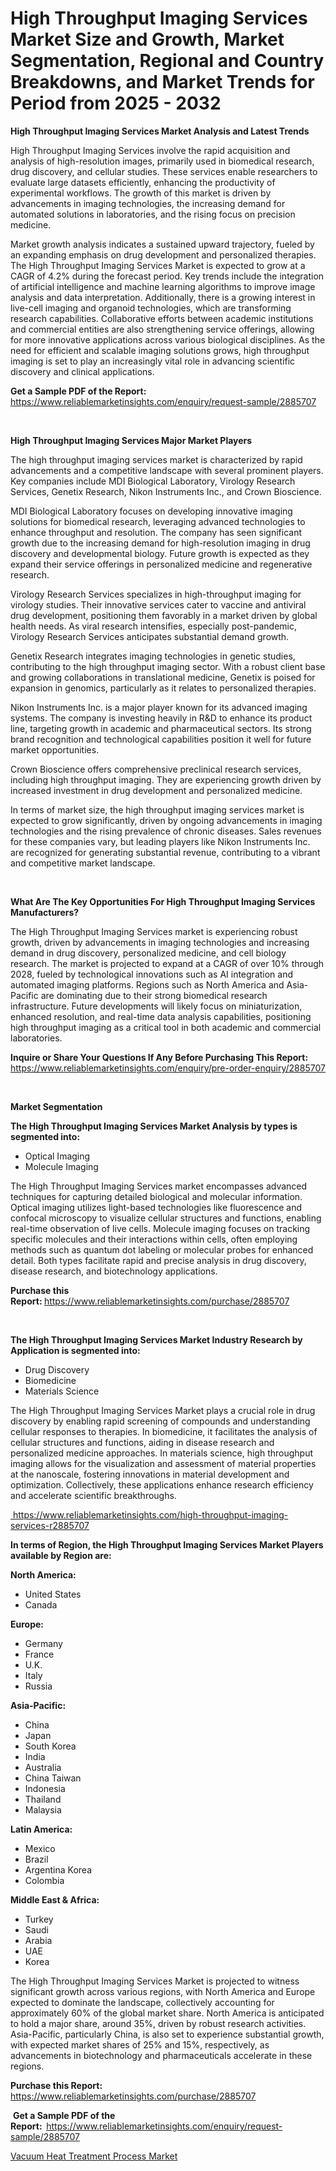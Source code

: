 <p><h1>High Throughput Imaging Services Market Size and Growth, Market Segmentation, Regional and Country Breakdowns, and Market Trends for Period from 2025 -  2032</h1></p><p><strong>High Throughput Imaging Services Market Analysis and Latest Trends</strong></p>
<p><p>High Throughput Imaging Services involve the rapid acquisition and analysis of high-resolution images, primarily used in biomedical research, drug discovery, and cellular studies. These services enable researchers to evaluate large datasets efficiently, enhancing the productivity of experimental workflows. The growth of this market is driven by advancements in imaging technologies, the increasing demand for automated solutions in laboratories, and the rising focus on precision medicine.</p><p>Market growth analysis indicates a sustained upward trajectory, fueled by an expanding emphasis on drug development and personalized therapies. The High Throughput Imaging Services Market is expected to grow at a CAGR of 4.2% during the forecast period. Key trends include the integration of artificial intelligence and machine learning algorithms to improve image analysis and data interpretation. Additionally, there is a growing interest in live-cell imaging and organoid technologies, which are transforming research capabilities. Collaborative efforts between academic institutions and commercial entities are also strengthening service offerings, allowing for more innovative applications across various biological disciplines. As the need for efficient and scalable imaging solutions grows, high throughput imaging is set to play an increasingly vital role in advancing scientific discovery and clinical applications.</p></p>
<p><strong>Get a Sample PDF of the Report:&nbsp;</strong> <a href="https://www.reliablemarketinsights.com/enquiry/request-sample/2885707?utm_campaign=2891&utm_medium=2&utm_source=Github&utm_content=ia&utm_term=13032025&utm_id=high-throughput-imaging-services">https://www.reliablemarketinsights.com/enquiry/request-sample/2885707</a></p>
<p>&nbsp;</p>
<p><strong>High Throughput Imaging Services Major Market Players</strong></p>
<p><p>The high throughput imaging services market is characterized by rapid advancements and a competitive landscape with several prominent players. Key companies include MDI Biological Laboratory, Virology Research Services, Genetix Research, Nikon Instruments Inc., and Crown Bioscience.</p><p>MDI Biological Laboratory focuses on developing innovative imaging solutions for biomedical research, leveraging advanced technologies to enhance throughput and resolution. The company has seen significant growth due to the increasing demand for high-resolution imaging in drug discovery and developmental biology. Future growth is expected as they expand their service offerings in personalized medicine and regenerative research.</p><p>Virology Research Services specializes in high-throughput imaging for virology studies. Their innovative services cater to vaccine and antiviral drug development, positioning them favorably in a market driven by global health needs. As viral research intensifies, especially post-pandemic, Virology Research Services anticipates substantial demand growth.</p><p>Genetix Research integrates imaging technologies in genetic studies, contributing to the high throughput imaging sector. With a robust client base and growing collaborations in translational medicine, Genetix is poised for expansion in genomics, particularly as it relates to personalized therapies. </p><p>Nikon Instruments Inc. is a major player known for its advanced imaging systems. The company is investing heavily in R&D to enhance its product line, targeting growth in academic and pharmaceutical sectors. Its strong brand recognition and technological capabilities position it well for future market opportunities.</p><p>Crown Bioscience offers comprehensive preclinical research services, including high throughput imaging. They are experiencing growth driven by increased investment in drug development and personalized medicine.</p><p>In terms of market size, the high throughput imaging services market is expected to grow significantly, driven by ongoing advancements in imaging technologies and the rising prevalence of chronic diseases. Sales revenues for these companies vary, but leading players like Nikon Instruments Inc. are recognized for generating substantial revenue, contributing to a vibrant and competitive market landscape.</p></p>
<p>&nbsp;</p>
<p><strong>What Are The Key Opportunities For High Throughput Imaging Services Manufacturers?</strong></p>
<p><p>The High Throughput Imaging Services market is experiencing robust growth, driven by advancements in imaging technologies and increasing demand in drug discovery, personalized medicine, and cell biology research. The market is projected to expand at a CAGR of over 10% through 2028, fueled by technological innovations such as AI integration and automated imaging platforms. Regions such as North America and Asia-Pacific are dominating due to their strong biomedical research infrastructure. Future developments will likely focus on miniaturization, enhanced resolution, and real-time data analysis capabilities, positioning high throughput imaging as a critical tool in both academic and commercial laboratories.</p></p>
<p><strong>Inquire or Share Your Questions If Any Before Purchasing This Report:</strong> <a href="https://www.reliablemarketinsights.com/enquiry/pre-order-enquiry/2885707?utm_campaign=2891&utm_medium=2&utm_source=Github&utm_content=ia&utm_term=13032025&utm_id=high-throughput-imaging-services">https://www.reliablemarketinsights.com/enquiry/pre-order-enquiry/2885707</a></p>
<p>&nbsp;</p>
<p><strong>Market Segmentation</strong></p>
<p><strong>The High Throughput Imaging Services Market Analysis by types is segmented into:</strong></p>
<p><ul><li>Optical Imaging</li><li>Molecule Imaging</li></ul></p>
<p><p>The High Throughput Imaging Services market encompasses advanced techniques for capturing detailed biological and molecular information. Optical imaging utilizes light-based technologies like fluorescence and confocal microscopy to visualize cellular structures and functions, enabling real-time observation of live cells. Molecule imaging focuses on tracking specific molecules and their interactions within cells, often employing methods such as quantum dot labeling or molecular probes for enhanced detail. Both types facilitate rapid and precise analysis in drug discovery, disease research, and biotechnology applications.</p></p>
<p><strong>Purchase this Report:&nbsp;</strong><a href="https://www.reliablemarketinsights.com/purchase/2885707?utm_campaign=2891&utm_medium=2&utm_source=Github&utm_content=ia&utm_term=13032025&utm_id=high-throughput-imaging-services">https://www.reliablemarketinsights.com/purchase/2885707</a></p>
<p>&nbsp;</p>
<p><strong>The High Throughput Imaging Services Market Industry Research by Application is segmented into:</strong></p>
<p><ul><li>Drug Discovery</li><li>Biomedicine</li><li>Materials Science</li></ul></p>
<p><p>The High Throughput Imaging Services Market plays a crucial role in drug discovery by enabling rapid screening of compounds and understanding cellular responses to therapies. In biomedicine, it facilitates the analysis of cellular structures and functions, aiding in disease research and personalized medicine approaches. In materials science, high throughput imaging allows for the visualization and assessment of material properties at the nanoscale, fostering innovations in material development and optimization. Collectively, these applications enhance research efficiency and accelerate scientific breakthroughs.</p></p>
<p><a href="https://www.reliablemarketinsights.com/high-throughput-imaging-services-r2885707?utm_campaign=2891&utm_medium=2&utm_source=Github&utm_content=ia&utm_term=13032025&utm_id=high-throughput-imaging-services">&nbsp;https://www.reliablemarketinsights.com/high-throughput-imaging-services-r2885707</a></p>
<p><strong>In terms of Region, the High Throughput Imaging Services Market Players available by Region are:</strong></p>
<p>
    <p> <strong> North America: </strong>
        <ul>
            <li>United States</li>
            <li>Canada</li>
        </ul>
        </p> 
    <p> <strong> Europe: </strong>
        <ul>
            <li>Germany</li>
            <li>France</li>
            <li>U.K.</li>
            <li>Italy</li>
            <li>Russia</li>
        </ul>
        </p> 
    <p> <strong> Asia-Pacific: </strong>
        <ul>
            <li>China</li>
            <li>Japan</li>
            <li>South Korea</li>
            <li>India</li>
            <li>Australia</li>
            <li>China Taiwan</li>
            <li>Indonesia</li>
            <li>Thailand</li>
            <li>Malaysia</li>
        </ul>
        </p> 
    <p> <strong> Latin America: </strong>
        <ul>
            <li>Mexico</li>
            <li>Brazil</li>
            <li>Argentina Korea</li>
            <li>Colombia</li>
        </ul>
        </p> 
    <p> <strong> Middle East & Africa: </strong>
        <ul>
            <li>Turkey</li>
            <li>Saudi</li>
            <li>Arabia</li>
            <li>UAE</li>
            <li>Korea</li>
        </ul>
    </p>
    </p>
<p><p>The High Throughput Imaging Services Market is projected to witness significant growth across various regions, with North America and Europe expected to dominate the landscape, collectively accounting for approximately 60% of the global market share. North America is anticipated to hold a major share, around 35%, driven by robust research activities. Asia-Pacific, particularly China, is also set to experience substantial growth, with expected market shares of 25% and 15%, respectively, as advancements in biotechnology and pharmaceuticals accelerate in these regions.</p></p>
<p><strong>Purchase this Report: </strong><a href="https://www.reliablemarketinsights.com/purchase/2885707?utm_campaign=2891&utm_medium=2&utm_source=Github&utm_content=ia&utm_term=13032025&utm_id=high-throughput-imaging-services">https://www.reliablemarketinsights.com/purchase/2885707</a></p>
<p>&nbsp;<strong>Get a Sample PDF of the Report:&nbsp;&nbsp;</strong><a href="https://www.reliablemarketinsights.com/enquiry/request-sample/2885707?utm_campaign=2891&utm_medium=2&utm_source=Github&utm_content=ia&utm_term=13032025&utm_id=high-throughput-imaging-services">https://www.reliablemarketinsights.com/enquiry/request-sample/2885707</a></p>
<p><strong></strong></p>
<p><p><a href="https://github.com/chikenmhamdi/Market-Research-Report-List-1/blob/main/vacuum-heat-treatment-process-market.md?utm_campaign=2891&utm_medium=2&utm_source=Github&utm_content=ia&utm_term=13032025&utm_id=high-throughput-imaging-services">Vacuum Heat Treatment Process Market</a></p></p>
